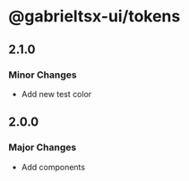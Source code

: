 # @gabrieltsx-ui/tokens

## 2.1.0

### Minor Changes

- Add new test color

## 2.0.0

### Major Changes

- Add components
